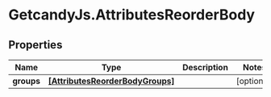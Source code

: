 # GetcandyJs.AttributesReorderBody

## Properties

Name | Type | Description | Notes
------------ | ------------- | ------------- | -------------
**groups** | [**[AttributesReorderBodyGroups]**](AttributesReorderBodyGroups.md) |  | [optional] 


